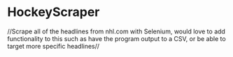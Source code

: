 # HockeyScraper
//Scrape all of the headlines from nhl.com with Selenium, would love to add functionality to this such as have the program output to a CSV, or be able to target more specific headlines//
